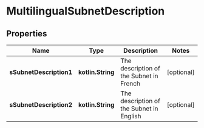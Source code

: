 
# MultilingualSubnetDescription

## Properties
Name | Type | Description | Notes
------------ | ------------- | ------------- | -------------
**sSubnetDescription1** | **kotlin.String** | The description of the Subnet in French |  [optional]
**sSubnetDescription2** | **kotlin.String** | The description of the Subnet in English |  [optional]




